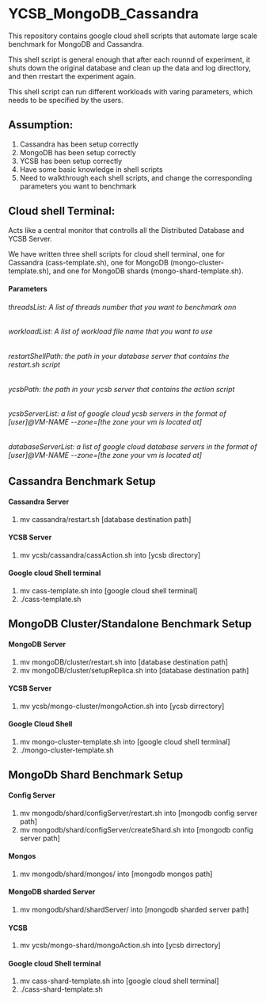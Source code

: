 # YCSB_MongoDB_Cassandra
This repository contains google cloud shell scripts that automate large scale benchmark for MongoDB and Cassandra.

This shell script is general enough that after each rounnd of experiment, it shuts down the original database and clean up the data and log directtory, and then rrestart the experiment again.

This shell script can run different workloads with varing parameters, which needs to be specified by the users.


## Assumption:
1. Cassandra has been setup correctly
2. MongoDB has been setup correctly
3. YCSB has been setup correctly
4. Have some basic knowledge in shell scripts
5. Need to walkthrough each shell scripts, and change the corresponding parameters you want to benchmark

## Cloud shell Terminal:
Acts like a central monitor that controlls all the Distributed Database and YCSB Server.

We have written three shell scripts for cloud shell terminal, one for Cassandra (cass-template.sh), one for MongoDB (mongo-cluster-template.sh), and one for MongoDB shards (mongo-shard-template.sh).
#### Parameters
###### threadsList: A list of threads number that you want to benchmark onn
###### workloadList: A list of workload file name that you want to use
###### restartShellPath: the path in your database server that contains the restart.sh script
###### ycsbPath: the path in your ycsb server that contains the action script
###### ycsbServerList: a list of google cloud ycsb servers in the format of [user]@VM-NAME --zone=[the zone your vm is located at]
###### databaseServerList: a list of google cloud database servers in the format of [user]@VM-NAME --zone=[the zone your vm is located at]

## Cassandra Benchmark Setup
#### Cassandra Server
1. mv cassandra/restart.sh [database destination path]
#### YCSB Server
1. mv ycsb/cassandra/cassAction.sh into [ycsb directory]
#### Google cloud Shell terminal
1. mv cass-template.sh into [google cloud shell terminal]
2. ./cass-template.sh

## MongoDB Cluster/Standalone Benchmark Setup
#### MongoDB Server
1. mv mongoDB/cluster/restart.sh into [database destination path]
2. mv mongoDB/cluster/setupReplica.sh into [database destination path]
#### YCSB Server
1. mv ycsb/mongo-cluster/mongoAction.sh into [ycsb dirrectory]
#### Google Cloud Shell
1. mv mongo-cluster-template.sh into [google cloud shell terminal]
2. ./mongo-cluster-template.sh

## MongoDb Shard Benchmark Setup
#### Config Server
1. mv mongodb/shard/configServer/restart.sh into [mongodb config server path]
2. mv mongodb/shard/configServer/createShard.sh into [mongodb config server path]
#### Mongos
1. mv mongodb/shard/mongos/ into [mongodb mongos path]
#### MongoDB sharded Server
1. mv mongodb/shard/shardServer/ into [mongodb sharded server path]
#### YCSB
1. mv ycsb/mongo-shard/mongoAction.sh into [ycsb dirrectory]
#### Google cloud Shell terminal
1. mv cass-shard-template.sh into [google cloud shell terminal]
2. ./cass-shard-template.sh

